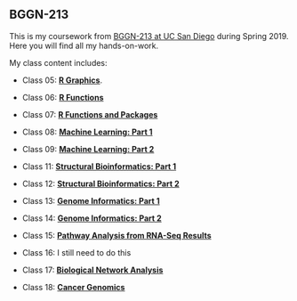 ## BGGN-213

This is my coursework from [BGGN-213 at UC San Diego](https://bioboot.github.io/bggn213_S19/) during Spring 2019. Here you will find all my hands-on-work. 

My class content includes:

- Class 05: [**R Graphics**](https://github.com/fjl005/bggn213/blob/master/class05/class05.md).

- Class 06: [**R Functions**](https://github.com/fjl005/bggn213/blob/master/class06/class06.md)

- Class 07: [**R Functions and Packages**](https://github.com/fjl005/bggn213/blob/master/class07/class07.md)

- Class 08: [**Machine Learning: Part 1**](https://github.com/fjl005/bggn213/blob/master/class08/class08.md)

- Class 09: [**Machine Learning: Part 2**](https://github.com/fjl005/bggn213/blob/master/class09/class09.md)

- Class 11: [**Structural Bioinformatics: Part 1**](https://github.com/fjl005/bggn213/blob/master/class11/class11.md)

- Class 12: [**Structural Bioinformatics: Part 2**](https://github.com/fjl005/bggn213/blob/master/class12/class12.md)

- Class 13: [**Genome Informatics: Part 1**](https://github.com/fjl005/bggn213/blob/master/class13/class13.md)

- Class 14: [**Genome Informatics: Part 2**](https://raw.githubusercontent.com/fjl005/bggn213/master/class14_new/class14.md)

- Class 15: [**Pathway Analysis from RNA-Seq Results**](https://github.com/fjl005/bggn213/blob/master/class15_new/class15.md)

- Class 16: I still need to do this

- Class 17: [**Biological Network Analysis**](https://github.com/fjl005/bggn213/blob/master/class17/class17.md)

- Class 18: [**Cancer Genomics**](https://github.com/fjl005/bggn213/blob/master/class18/class18.md)
